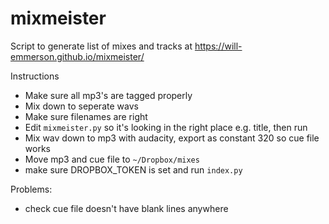# mixmeister

Script to generate list of mixes and tracks at https://will-emmerson.github.io/mixmeister/

Instructions

* Make sure all mp3's are tagged properly
* Mix down to seperate wavs
* Make sure filenames are right
* Edit `mixmeister.py` so it's looking in the right place e.g. title, then run
* Mix wav down to mp3 with audacity, export as constant 320 so cue file works
* Move mp3 and cue file to `~/Dropbox/mixes`
* make sure DROPBOX_TOKEN is set and run `index.py`

Problems:

* check cue file doesn't have blank lines anywhere